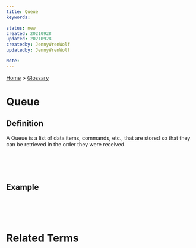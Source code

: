 ```yaml
---
title: Queue
keywords: 

status: new
created: 20210928
updated: 20210928
createdby: JennyWrenWolf
updatedby: JennyWrenWolf

Note: 
---
```

[Home](../Index.md) > [Glossary](./Index.md)

# Queue
## Definition
A Queue is a list of data items, commands, etc., that are stored so that they can be retrieved in the order they were received.

<br>
<br>
<br>

## Example


<br>
<br>
<br>

# Related Terms 
